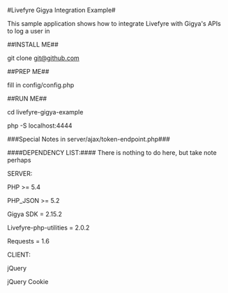 #Livefyre Gigya Integration Example#

This sample application shows how to integrate Livefyre with Gigya's APIs to log a user in


##INSTALL ME##

git clone git@github.com


##PREP ME##

fill in config/config.php


##RUN ME##

cd livefyre-gigya-example

php -S localhost:4444




###Special Notes in server/ajax/token-endpoint.php###




####DEPENDENCY LIST:####
There is nothing to do here, but take note perhaps


SERVER:

PHP 						>= 	5.4

PHP_JSON					>=	5.2

Gigya SDK					=	2.15.2

Livefyre-php-utilities		=	2.0.2

Requests					=	1.6


CLIENT:

jQuery

jQuery Cookie


